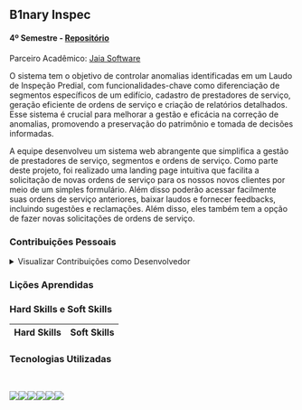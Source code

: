 ## B1nary Inspec

#### 4º Semestre - [Repositório](https://github.com/B1nary-Devs/DOM-ROCK)

Parceiro Acadêmico: [Jaia Software]([https://www.jaia.software/](https://github.com/B1nary-Devs/JAIA-SOFTWARE))

O sistema tem o objetivo de controlar anomalias identificadas em um Laudo de Inspeção Predial, com funcionalidades-chave como diferenciação de segmentos específicos de um edifício, cadastro de prestadores de serviço, geração eficiente de ordens de serviço e criação de relatórios detalhados. Esse sistema é crucial para melhorar a gestão e eficácia na correção de anomalias, promovendo a preservação do patrimônio e tomada de decisões informadas.

A equipe desenvolveu um sistema web abrangente que simplifica a gestão de prestadores de serviço, segmentos e ordens de serviço. Como parte deste projeto, foi realizado uma landing page intuitiva que facilita a solicitação de novas ordens de serviço para os nossos novos clientes por meio de um simples formulário. Além disso poderão acessar facilmente suas ordens de serviço anteriores, baixar laudos e fornecer feedbacks, incluindo sugestões e reclamações. Além disso, eles também tem a opção de fazer novas solicitações de ordens de serviço. <br>

### Contribuições Pessoais

<details>

<summary> Visualizar Contribuições como Desenvolvedor </summary> 

<br>

</details>

### Lições Aprendidas

### Hard Skills e Soft Skills

<table>
      <thead>
        <th>Hard Skills</th>
        <th>Soft Skills</th>
      </thead>
</table>

### Tecnologias Utilizadas

<br>

<img src="https://img.shields.io/badge/TypeScript-3178C6?style=for-the-badge&logo=typescript&logoColor=white" target="_blank"><img src="https://img.shields.io/badge/Vue.js-35495E?style=for-the-badge&logo=vuedotjs&logoColor=4FC08D"><img src="https://img.shields.io/badge/axios.js-854195?style=for-the-badge&logo=axios&logoColor=5A29E4"><img src="https://img.shields.io/badge/Spring-6DB33F?style=for-the-badge&logo=spring&logoColor=white"><img src="https://img.shields.io/badge/CSS3-1572B6?style=for-the-badge&logo=css3&logoColor=white" target="_blank"><img src="https://img.shields.io/badge/Oracle-F80000?style=for-the-badge&logo=Oracle&logoColor=white">
